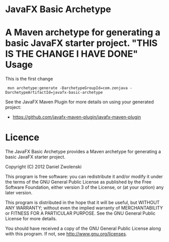 JavaFX Basic Archetype
======================

A Maven archetype for generating a basic JavaFX starter project.
"THIS IS THE CHANGE I HAVE DONE"
Usage 
======
This is the first change
```
 mvn archetype:generate -DarchetypeGroupId=com.zenjava -DarchetypeArtifactId=javafx-basic-archetype
```

See the JavaFX Maven Plugin for more details on using your generated project:

* https://github.com/javafx-maven-plugin/javafx-maven-plugin


Licence
============

The JavaFX Basic Archetype provides a Maven archetype for generating a basic JavaFX starter project. 

Copyright (C) 2012  Daniel Zwolenski

This program is free software: you can redistribute it and/or modify it under the terms of the GNU General Public License as published by
the Free Software Foundation, either version 3 of the License, or (at your option) any later version.

This program is distributed in the hope that it will be useful, but WITHOUT ANY WARRANTY; without even the implied warranty of
MERCHANTABILITY or FITNESS FOR A PARTICULAR PURPOSE.  See the GNU General Public License for more details.

You should have received a copy of the GNU General Public License along with this program.  If not, see http://www.gnu.org/licenses.
